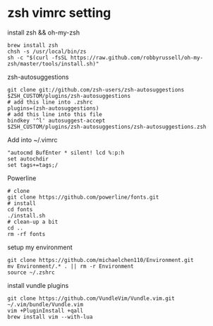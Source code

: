 # zsh vimrc setting


install zsh && oh-my-zsh
```
brew install zsh
chsh -s /usr/local/bin/zs
sh -c "$(curl -fsSL https://raw.github.com/robbyrussell/oh-my-zsh/master/tools/install.sh)"
```

zsh-autosuggestions
```
git clone git://github.com/zsh-users/zsh-autosuggestions $ZSH_CUSTOM/plugins/zsh-autosuggestions
# add this line into .zshrc
plugins=(zsh-autosuggestions)
# add this line into this file
bindkey '^l' autosuggest-accept
$ZSH_CUSTOM/plugins/zsh-autosuggestions/zsh-autosuggestions.zsh
```

Add into ~/.vimrc
```
"autocmd BufEnter * silent! lcd %:p:h
set autochdir
set tags+=tags;/
```

Powerline
```
# clone
git clone https://github.com/powerline/fonts.git
# install
cd fonts
./install.sh
# clean-up a bit
cd ..
rm -rf fonts
```

setup my environment
```
git clone https://github.com/michaelchen110/Environment.git 
mv Environment/.* . || rm -r Environment
source ~/.zshrc
```

install vundle plugins
```
git clone https://github.com/VundleVim/Vundle.vim.git ~/.vim/bundle/Vundle.vim
vim +PluginInstall +qall
brew install vim --with-lua
```
